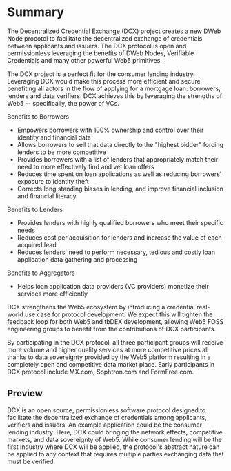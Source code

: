 # Summary

The Decentralized Credential Exchange (DCX) project creates a new DWeb Node procotol to facilitate the decentralized exchange of credentials between applicants and issuers. The DCX protocol is open and permissionless leveraging the benefits of DWeb Nodes, Verifiable Credentials and many other powerful Web5 primitives.

The DCX project is a perfect fit for the consumer lending industry. Leveraging DCX would make this process more efficient and secure benefiting all actors in the flow of applying for a mortgage loan: borrowers, lenders and data verifiers. DCX achieves this by leveraging the strengths of Web5 -- specifically, the power of VCs. 

Benefits to Borrowers

- Empowers borrowers with 100% ownership and control over their identity and financial data
- Allows borrowers to sell that data directly to the "highest bidder" forcing lenders to be more competitive
- Provides borrowers with a list of lenders that appropriately match their need to more effectively find and vet loan offers
- Reduces time spent on loan applications as well as reducing borrowers' exposure to identity theft
- Corrects long standing biases in lending, and improve financial inclusion and financial literacy

Benefits to Lenders

- Provides lenders with highly qualified borrowers who meet their specific needs
- Reduces cost per acquisition for lenders and increase the value of each acquired lead
- Reduces lenders' need to perform necessary, tedious and costly loan application data gathering and processing

Benefits to Aggregators

- Helps loan application data providers (VC providers) monetize their services more efficiently

DCX strengthens the Web5 ecosystem by introducing a credential real-world use case for protocol development. We expect this will tighten the feedback loop for both Web5 and tbDEX development, allowing Web5 FOSS engineering groups to benefit from the contributions of DCX participants.

By participating in the DCX protocol, all three participant groups will receive more volume and higher quality services at more competitive prices all thanks to data sovereignty provided by the Web5 platform resulting in a completely open and competitive data market place. Early participants in DCX protocol include MX.com, Sophtron.com and FormFree.com.

## Preview

DCX is an open source, permissionless software protocol designed to facilitate the decentralized exchange of credentials among applicants, verifiers and issuers. An example application could be the consumer lending industry. Here, DCX could bringing the network effects, competitive markets, and data sovereignty of Web5. While consumer lending will be the first industry where DCX will be applied, the protocol's abstract nature can be applied to any context that requires multiple parties exchanging data that must be verified.
